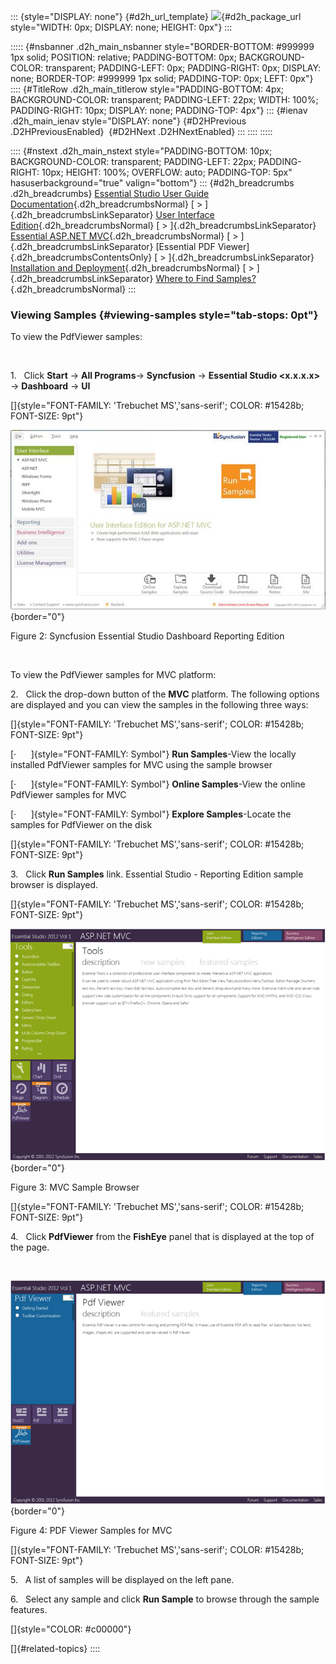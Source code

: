 ::: {style="DISPLAY: none"}
[](ms-xhelp:///?Id=d2h_url_template){#d2h_url_template} ![](!package_url!){#d2h_package_url style="WIDTH: 0px; DISPLAY: none; HEIGHT: 0px"}
:::

::::: {#nsbanner .d2h_main_nsbanner style="BORDER-BOTTOM: #999999 1px solid; POSITION: relative; PADDING-BOTTOM: 0px; BACKGROUND-COLOR: transparent; PADDING-LEFT: 0px; PADDING-RIGHT: 0px; DISPLAY: none; BORDER-TOP: #999999 1px solid; PADDING-TOP: 0px; LEFT: 0px"}
:::: {#TitleRow .d2h_main_titlerow style="PADDING-BOTTOM: 4px; BACKGROUND-COLOR: transparent; PADDING-LEFT: 22px; WIDTH: 100%; PADDING-RIGHT: 10px; DISPLAY: none; PADDING-TOP: 4px"}
::: {#ienav .d2h_main_ienav style="DISPLAY: none"}
[](ms-xhelp:///?Id=4b167690-05b8-485c-ae82-7f9af129a1ee){#D2HPrevious .D2HPreviousEnabled}  [](ms-xhelp:///?Id=dc7bc53b-b2ad-493d-b1d0-35b6ea9fe80f){#D2HNext .D2HNextEnabled}
:::
::::
:::::

:::: {#nstext .d2h_main_nstext style="PADDING-BOTTOM: 10px; BACKGROUND-COLOR: transparent; PADDING-LEFT: 22px; PADDING-RIGHT: 10px; HEIGHT: 100%; OVERFLOW: auto; PADDING-TOP: 5px" hasuserbackground="true" valign="bottom"}
::: {#d2h_breadcrumbs .d2h_breadcrumbs}
[Essential Studio User Guide Documentation](ms-xhelp:///?Id=12457748-09e3-4d74-a240-8e049cedf030){.d2h_breadcrumbsNormal} [ \> ]{.d2h_breadcrumbsLinkSeparator} [User Interface Edition](ms-xhelp:///?Id=c29296b7-531c-413b-a0ec-488ca1f7f669){.d2h_breadcrumbsNormal} [ \> ]{.d2h_breadcrumbsLinkSeparator} [Essential ASP.NET MVC](ms-xhelp:///?Id=4b14e7d1-65c4-4f67-b1aa-2c37709905a5){.d2h_breadcrumbsNormal} [ \> ]{.d2h_breadcrumbsLinkSeparator} [Essential PDF Viewer]{.d2h_breadcrumbsContentsOnly} [ \> ]{.d2h_breadcrumbsLinkSeparator} [Installation and Deployment](ms-xhelp:///?Id=db65c6c2-9fd4-412a-8bc8-59335c8c9bb6){.d2h_breadcrumbsNormal} [ \> ]{.d2h_breadcrumbsLinkSeparator} [Where to Find Samples?](ms-xhelp:///?Id=d9799d01-0569-4117-bb5f-84183f505a56){.d2h_breadcrumbsNormal}
:::

### Viewing Samples {#viewing-samples style="tab-stops: 0pt"}

To view the PdfViewer samples:

 

1.   Click **Start** -\> **All Programs**-\> **Syncfusion** -\> **Essential Studio \<x.x.x.x\>** -\> **Dashboard** -\> **UI**

[]{style="FONT-FAMILY: 'Trebuchet MS','sans-serif'; COLOR: #15428b; FONT-SIZE: 9pt"} 

![Description: D:\\Diana\\2012\\2012_Vol 1\\Dashboard Screenshots\\MVC.png](ImagesExt/image104_1.jpg){border="0"}

Figure 2: Syncfusion Essential Studio Dashboard Reporting Edition

 

To view the PdfViewer samples for MVC platform:

2.   Click the drop-down button of the **MVC** platform. The following options are displayed and you can view the samples in the following three ways:

[]{style="FONT-FAMILY: 'Trebuchet MS','sans-serif'; COLOR: #15428b; FONT-SIZE: 9pt"} 

[·      ]{style="FONT-FAMILY: Symbol"} **Run Samples**-View the locally installed PdfViewer samples for MVC using the sample browser

[·      ]{style="FONT-FAMILY: Symbol"} **Online Samples**-View the online PdfViewer samples for MVC

[·      ]{style="FONT-FAMILY: Symbol"} **Explore Samples**-Locate the samples for PdfViewer on the disk

[]{style="FONT-FAMILY: 'Trebuchet MS','sans-serif'; COLOR: #15428b; FONT-SIZE: 9pt"} 

3.   Click **Run Samples** link. Essential Studio - Reporting Edition sample browser is displayed.

[]{style="FONT-FAMILY: 'Trebuchet MS','sans-serif'; COLOR: #15428b; FONT-SIZE: 9pt"} 

![Description: D:\\Diana\\2012\\2012_Vol 1\\Dashboard Screenshots\\Tools.png](ImagesExt/image104_2.png){border="0"}

Figure 3: MVC Sample Browser

[]{style="FONT-FAMILY: 'Trebuchet MS','sans-serif'; COLOR: #15428b; FONT-SIZE: 9pt"} 

4.   Click **PdfViewer** from the **FishEye** panel that is displayed at the top of the page.

 

![Description: D:\\Diana\\2012\\2012_Vol 1\\Dashboard Screenshots\\pdf.png](ImagesExt/image104_3.png){border="0"}

Figure 4: PDF Viewer Samples for MVC

[]{style="FONT-FAMILY: 'Trebuchet MS','sans-serif'; COLOR: #15428b; FONT-SIZE: 9pt"} 

5.   A list of samples will be displayed on the left pane.

6.   Select any sample and click **Run Sample** to browse through the sample features.

[]{style="COLOR: #c00000"} 

[]{#related-topics}
::::

